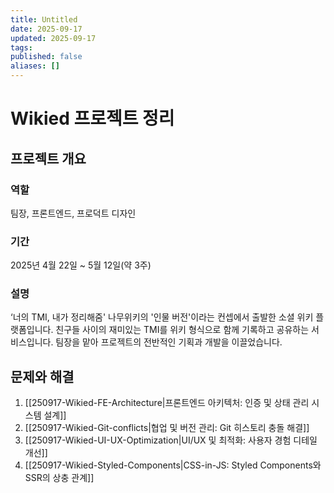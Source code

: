 ```yaml
---
title: Untitled
date: 2025-09-17
updated: 2025-09-17
tags:
published: false
aliases: []
---
```

# Wikied 프로젝트 정리
## 프로젝트 개요
### 역할
팀장, 프론트엔드, 프로덕트 디자인

### 기간
2025년 4월 22일 ~ 5월 12일(약 3주)

### 설명
‘너의 TMI, 내가 정리해줌'
나무위키의 '인물 버전'이라는 컨셉에서 출발한 소셜 위키 플랫폼입니다.
친구들 사이의 재미있는 TMI를 위키 형식으로 함께 기록하고 공유하는 서비스입니다. 팀장을 맡아 프로젝트의 전반적인 기획과 개발을 이끌었습니다.

## 문제와 해결
1. [[250917-Wikied-FE-Architecture|프론트엔드 아키텍처: 인증 및 상태 관리 시스템 설계]]
2. [[250917-Wikied-Git-conflicts|협업 및 버전 관리: Git 히스토리 충돌 해결]]
3. [[250917-Wikied-UI-UX-Optimization|UI/UX 및 최적화: 사용자 경험 디테일 개선]]
4. [[250917-Wikied-Styled-Components|CSS-in-JS: Styled Components와 SSR의 상충 관계]]